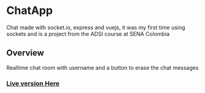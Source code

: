 # ChatApp
Chat made with socket.io, express and vuejs, it was my first time using sockets and is a project from the ADSI course at SENA Colombia


## Overview
Realtime chat room with username and a button to erase the chat messages


### [Live version Here](https://chat-app-sockets-tutorial-adsi.herokuapp.com/)
